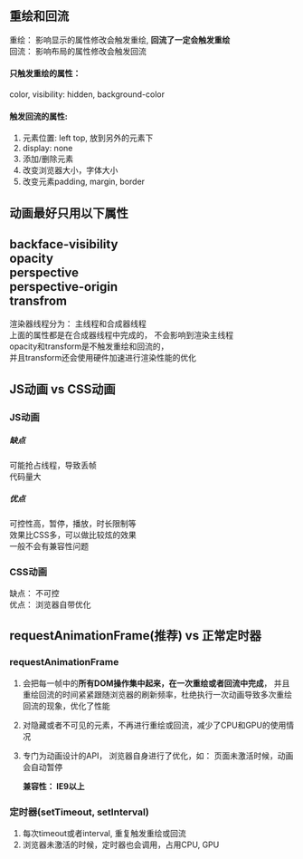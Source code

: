 ## 重绘和回流
重绘： 影响显示的属性修改会触发重绘,  **回流了一定会触发重绘**<br />
回流： 影响布局的属性修改会触发回流

#### 只触发重绘的属性： 
color, visibility: hidden, background-color

#### 触发回流的属性:
1. 元素位置: left top, 放到另外的元素下
2. display: none
3. 添加/删除元素
4. 改变浏览器大小，字体大小
5. 改变元素padding, margin, border


## 动画最好只用以下属性
backface-visibility  
opacity  
perspective  
perspective-origin  
transfrom
--- 
渲染器线程分为： 主线程和合成器线程  
上面的属性都是在合成器线程中完成的， 不会影响到渲染主线程  
opacity和transform是不触发重绘和回流的，  
并且transform还会使用硬件加速进行渲染性能的优化

## JS动画 vs CSS动画
### JS动画
##### 缺点  
可能抢占线程，导致丢帧  
代码量大  
##### 优点  
可控性高，暂停，播放，时长限制等  
效果比CSS多，可以做比较炫的效果  
一般不会有兼容性问题

### CSS动画
缺点： 不可控  
优点： 浏览器自带优化

## requestAnimationFrame(推荐) vs 正常定时器
### requestAnimationFrame  
1. 会把每一帧中的**所有DOM操作集中起来，在一次重绘或者回流中完成**， 并且重绘回流的时间紧紧跟随浏览器的刷新频率，杜绝执行一次动画导致多次重绘回流的现象，优化了性能
2. 对隐藏或者不可见的元素，不再进行重绘或回流，减少了CPU和GPU的使用情况
3. 专门为动画设计的API， 浏览器自身进行了优化，如： 页面未激活时候，动画会自动暂停

    **兼容性： IE9以上**
### 定时器(setTimeout, setInterval)
1. 每次timeout或者interval, 重复触发重绘或回流
2. 浏览器未激活的时候，定时器也会调用，占用CPU, GPU

